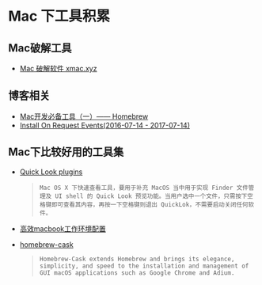 # Mac 下工具积累

## Mac破解工具

* [Mac 破解软件 xmac.xyz](http://macapp.xyz/)

## 博客相关

* [Mac开发必备工具（一）—— Homebrew](https://davidsheh.github.io/2017/08/26/mac-homebrew/)
* [Install On Request Events(2016-07-14 - 2017-07-14)](https://brew.sh/analytics/install-on-request/)

## Mac下比较好用的工具集

* [Quick Look plugins](https://github.com/sindresorhus/quick-look-plugins)
  >`Mac OS X 下快速查看工具，要用于补充 MacOS 当中用于实现 Finder 文件管理及 UI shell 的 Quick Look 预览功能。当用户选中一个文件，只需按下空格键即可查看其内容，再按一下空格键则退出 QuickLok，不需要启动关闭任何软件。`

* [高效macbook工作环境配置](http://xialeizhou.com/2019/06/23/%E9%AB%98%E6%95%88macbook%E5%B7%A5%E4%BD%9C%E7%8E%AF%E5%A2%83%E9%85%8D%E7%BD%AE/)

* [homebrew-cask](https://github.com/caskroom/homebrew-cask)
  >`Homebrew-Cask extends Homebrew and brings its elegance, simplicity, and speed to the installation and management of GUI macOS applications such as Google Chrome and Adium.`

